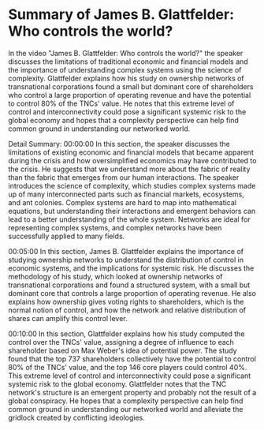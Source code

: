 # Summary of James B. Glattfelder: Who controls the world?

In the video "James B. Glattfelder: Who controls the world?" the speaker discusses the limitations of traditional economic and financial models and the importance of understanding complex systems using the science of complexity. Glattfelder explains how his study on ownership networks of transnational corporations found a small but dominant core of shareholders who control a large proportion of operating revenue and have the potential to control 80% of the TNCs' value. He notes that this extreme level of control and interconnectivity could pose a significant systemic risk to the global economy and hopes that a complexity perspective can help find common ground in understanding our networked world.

Detail Summary: 
00:00:00
In this section, the speaker discusses the limitations of existing economic and financial models that became apparent during the crisis and how oversimplified economics may have contributed to the crisis. He suggests that we understand more about the fabric of reality than the fabric that emerges from our human interactions. The speaker introduces the science of complexity, which studies complex systems made up of many interconnected parts such as financial markets, ecosystems, and ant colonies. Complex systems are hard to map into mathematical equations, but understanding their interactions and emergent behaviors can lead to a better understanding of the whole system. Networks are ideal for representing complex systems, and complex networks have been successfully applied to many fields.

00:05:00
In this section, James B. Glattfelder explains the importance of studying ownership networks to understand the distribution of control in economic systems, and the implications for systemic risk. He discusses the methodology of his study, which looked at ownership networks of transnational corporations and found a structured system, with a small but dominant core that controls a large proportion of operating revenue. He also explains how ownership gives voting rights to shareholders, which is the normal notion of control, and how the network and relative distribution of shares can amplify this control lever.

00:10:00
In this section, Glattfelder explains how his study computed the control over the TNCs' value, assigning a degree of influence to each shareholder based on Max Weber's idea of potential power. The study found that the top 737 shareholders collectively have the potential to control 80% of the TNCs' value, and the top 146 core players could control 40%. This extreme level of control and interconnectivity could pose a significant systemic risk to the global economy. Glattfelder notes that the TNC network's structure is an emergent property and probably not the result of a global conspiracy. He hopes that a complexity perspective can help find common ground in understanding our networked world and alleviate the gridlock created by conflicting ideologies.

